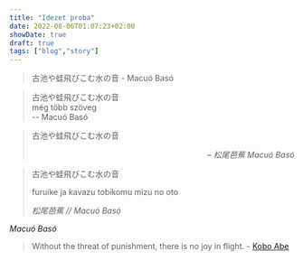 ```yaml
---
title: "Idezet proba"
date: 2022-08-06T01:07:23+02:00
showDate: true
draft: true
tags: ["blog","story"]
---
```

> 古池や蛙飛びこむ水の音 - Macuó Basó

> 古池や蛙飛びこむ水の音 \
>még több szöveg \
>-- Macuó Basó

<blockquote>
<p>古池や蛙飛びこむ水の音</p>
<div class="" style="display: float; text-align: right; font-style: italic">– 松尾芭蕉 Macuó Basó</div>
</blockquote>

<blockquote id="haiku">
<p>古池や蛙飛びこむ水の音</p>
<p class="magyar">furuike ja kavazu tobikomu mizu no oto</p>
<cite>松尾芭蕉 // Macuó Basó</cite>
</blockquote>






<cite>Macuó Basó</cite>

> Without the threat of punishment, there is no joy in flight. - [Kobo Abe](https://en.wikipedia.org/wiki/Kobo_Abe)
